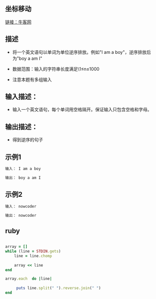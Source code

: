 ##  坐标移动

[链接：牛客网](https://www.nowcoder.com/questionTerminal/69ef2267aafd4d52b250a272fd27052c)

## 描述

- 将一个英文语句以单词为单位逆序排放。例如"I am a boy"，逆序排放后为"boy a am I"

- 数据范围：输入的字符串长度满足\1≤n≤1000 

- 注意本题有多组输入
  

## 输入描述：
- 输入一个英文语句，每个单词用空格隔开。保证输入只包含空格和字母。


## 输出描述：
- 得到逆序的句子






## 示例1

```bash
输入： I am a boy

输出： boy a am I

```



## 示例2

```bash
输入： nowcoder

输出： nowcoder

```

## ruby

```ruby 

array = []
while (line = STDIN.gets)
    line = line.chomp
    
    array << line
end

array.each  do |line|
    
     puts line.split(" ").reverse.join(" ")
end


```